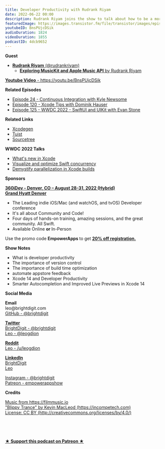 ```yaml
---
title: Developer Productivity with Rudrank Riyam
date: 2022-06-22 00:00
description: Rudrank Riyam joins the show to talk about how to be a more productive developer and be faster at what you do. We also chat about the improvements made in Xcode 14 and how that affects your developer productivity.
featuredImage: https://images.transistor.fm/file/transistor/images/episode/926056/full_1655824715-artwork.jpg
youtubeID: BnsPUjcDSik
audioDuration: 1824
videoDuration: 1855
podcastID: 4dcb9652
---
```

<p><b>Guest</b></p><ul><li>
<a href="https://twitter.com/rudrankriyam"><strong>Rudrank Riyam</strong> (@rudrankriyam)</a><ul><li><a href="https://rudrank.gumroad.com/l/musickit"><strong>Exploring MusicKit and Apple Music API</strong> by Rudrank Riyam</a></li></ul>
</li></ul><p><a href="https://youtu.be/BnsPUjcDSik"><strong>Youtube Video</strong> - https://youtu.be/BnsPUjcDSik</a></p><p><b>Related Episodes</b></p><ul>
<li><a href="https://share.transistor.fm/s/a14f868f">Episode 24 - Continuous Integration with Kyle Newsome</a></li>
<li><a href="https://share.transistor.fm/s/3637f231">Episode 120 - Xcode Tips with Dominik Hauser</a></li>
<li><a href="https://share.transistor.fm/s/5d79ba10">Episode 125 - WWDC 2022 - SwiftUI and UIKit with Evan Stone</a></li>
</ul><p><b>Related Links</b></p><ul>
<li><a href="https://github.com/yonaskolb/XcodeGen">Xcodegen</a></li>
<li><a href="https://tuist.io">Tuist</a></li>
<li><a href="https://www.sourcetreeapp.com">Sourcetree</a></li>
</ul><p><b>WWDC 2022 Talks</b></p><ul>
<li><a href="https://developer.apple.com/videos/play/wwdc2022/110427/">What's new in Xcode</a></li>
<li><a href="https://developer.apple.com/videos/play/wwdc2022-110350">Visualize and optimize Swift concurrency</a></li>
<li><a href="https://developer.apple.com/videos/play/wwdc2022-110364">Demystify parallelization in Xcode builds</a></li>
</ul><p><b>Sponsors</b></p><p><b><a href="https://360idev.com/"><strong>360iDev - Denver, CO – August 28-31, 2022 (Hybrid)<br>Grand Hyatt Denver</strong></a></b></p><ul>
<li>The Leading indie iOS/Mac (and watchOS, and tvOS) Developer conference</li>
<li>It's all about Community and Code!</li>
<li>Four days of hands-on training, amazing sessions, and the great community. All Swift.</li>
<li>Available Online <strong>or </strong>In-Person</li>
</ul><p>Use the promo code <strong>EmpowerApps </strong>to get <a href="https://360idev.com/"><strong>20% off registration.</strong></a></p><p><b>Show Notes</b></p><ul>
<li>What is developer productivity</li>
<li>The importance of version control</li>
<li>The importance of build time optimization</li>
<li>automate appstore feedback</li>
<li>Xcode 14 and Developer Productivity</li>
<li>Smarter Autocompletion and Improved Live Previews in Xcode 14</li>
</ul><p><b>Social Media</b></p><p><strong>Email</strong><br>leo@brightdigit.com<br><a href="https://github.com/brightdigit">GitHub - @brightdigit</a></p><p><a href="https://twitter.com/brightdigit"><strong>Twitter </strong><br>BrightDigit - @brightdigit</a><br><a href="https://twitter.com/leogdion">Leo - @leogdion</a></p><p><a href="https://www.reddit.com/user/leogdion"><strong>Reddit</strong><br>Leo - /u/leogdion</a></p><p><a href="https://www.linkedin.com/company/bright-digit"><strong>LinkedIn</strong><br>BrightDigit</a><br><a href="https://www.linkedin.com/in/leogdion/">Leo</a></p><p><a href="https://www.instagram.com/brightdigit/">Instagram - @brightdigit</a><br><a href="https://www.patreon.com/empowerappsshow">Patreon - empowerappshow</a></p><p><b>Credits</b></p><p><a href="https://filmmusic.io/">Music from https://filmmusic.io</a><br><a href="https://incompetech.com/">"Blippy Trance" by Kevin MacLeod (https://incompetech.com)</a><br><a href="http://creativecommons.org/licenses/by/4.0/">License: CC BY (http://creativecommons.org/licenses/by/4.0/)</a></p><p><br></p><p><br></p><p><strong><a href="https://www.patreon.com/empowerappsshow" rel="payment" title="★ Support this podcast on Patreon ★">★ Support this podcast on Patreon ★</a></strong></p>
      
